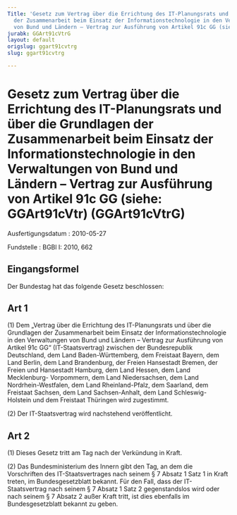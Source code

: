 ```yaml
---
Title: 'Gesetz zum Vertrag über die Errichtung des IT-Planungsrats und über die Grundlagen
  der Zusammenarbeit beim Einsatz der Informationstechnologie in den Verwaltungen
  von Bund und Ländern – Vertrag zur Ausführung von Artikel 91c GG (siehe: GGArt91cVtr)'
jurabk: GGArt91cVtrG
layout: default
origslug: ggart91cvtrg
slug: ggart91cvtrg

---
```


# Gesetz zum Vertrag über die Errichtung des IT-Planungsrats und über die Grundlagen der Zusammenarbeit beim Einsatz der Informationstechnologie in den Verwaltungen von Bund und Ländern – Vertrag zur Ausführung von Artikel 91c GG (siehe: GGArt91cVtr) (GGArt91cVtrG)

Ausfertigungsdatum
:   2010-05-27

Fundstelle
:   BGBl I: 2010, 662

## Eingangsformel

Der Bundestag hat das folgende Gesetz beschlossen:

## Art 1

(1) Dem „Vertrag über die Errichtung des IT-Planungsrats und über die
Grundlagen der Zusammenarbeit beim Einsatz der Informationstechnologie
in den Verwaltungen von Bund und Ländern – Vertrag zur Ausführung von
Artikel 91c GG“ (IT-Staatsvertrag) zwischen der Bundesrepublik
Deutschland, dem Land Baden-Württemberg, dem Freistaat Bayern, dem
Land Berlin, dem Land Brandenburg, der Freien Hansestadt Bremen, der
Freien und Hansestadt Hamburg, dem Land Hessen, dem Land Mecklenburg-
Vorpommern, dem Land Niedersachsen, dem Land Nordrhein-Westfalen, dem
Land Rheinland-Pfalz, dem Saarland, dem Freistaat Sachsen, dem Land
Sachsen-Anhalt, dem Land Schleswig-Holstein und dem Freistaat
Thüringen wird zugestimmt.

(2) Der IT-Staatsvertrag wird nachstehend veröffentlicht.

## Art 2

(1) Dieses Gesetz tritt am Tag nach der Verkündung in Kraft.

(2) Das Bundesministerium des Innern gibt den Tag, an dem die
Vorschriften des IT-Staatsvertrages nach seinem § 7 Absatz 1 Satz 1 in
Kraft treten, im Bundesgesetzblatt bekannt. Für den Fall, dass der IT-
Staatsvertrag nach seinem § 7 Absatz 1 Satz 2 gegenstandslos wird oder
nach seinem § 7 Absatz 2 außer Kraft tritt, ist dies ebenfalls im
Bundesgesetzblatt bekannt zu geben.

